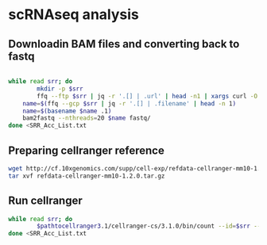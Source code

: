 # scRNAseq analysis

## Downloadin BAM files and converting back to fastq

```bash

while read srr; do
        mkdir -p $srr
        ffq --ftp $srr | jq -r '.[] | .url' | head -n1 | xargs curl -O
	name=$(ffq --gcp $srr | jq -r '.[] | .filename' | head -n 1)
	name=$(basename $name .1)
	bam2fastq --nthreads=20 $name fastq/
done <SRR_Acc_List.txt
```

## Preparing cellranger reference

```bash
wget http://cf.10xgenomics.com/supp/cell-exp/refdata-cellranger-mm10-1.2.0.tar.gz
tar xvf refdata-cellranger-mm10-1.2.0.tar.gz
```


## Run cellranger

```bash
while read srr; do
        $pathtocellranger3.1/cellranger-cs/3.1.0/bin/count --id=$srr --fastqs=$srr --transcriptome=refdata-cellranger-mm10-1.2.0 --sample=$srr
done <SRR_Acc_List.txt
```
